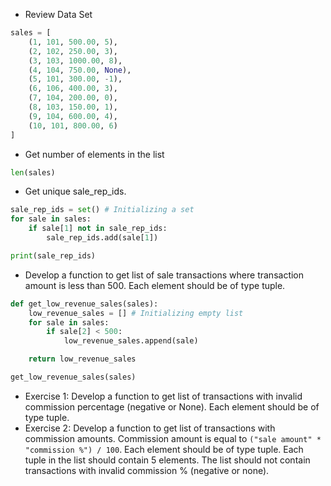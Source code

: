 * Review Data Set
```python
sales = [
    (1, 101, 500.00, 5),
    (2, 102, 250.00, 3),
    (3, 103, 1000.00, 8),
    (4, 104, 750.00, None),
    (5, 101, 300.00, -1),
    (6, 106, 400.00, 3),
    (7, 104, 200.00, 0),
    (8, 103, 150.00, 1),
    (9, 104, 600.00, 4),
    (10, 101, 800.00, 6)
]
```
* Get number of elements in the list
```python
len(sales)
```
* Get unique sale_rep_ids.
```python
sale_rep_ids = set() # Initializing a set
for sale in sales:
    if sale[1] not in sale_rep_ids:
        sale_rep_ids.add(sale[1])

print(sale_rep_ids)
```
* Develop a function to get list of sale transactions where transaction amount is less than 500. Each element should be of type tuple.
```python
def get_low_revenue_sales(sales):
    low_revenue_sales = [] # Initializing empty list
    for sale in sales:
        if sale[2] < 500:
            low_revenue_sales.append(sale)

    return low_revenue_sales

get_low_revenue_sales(sales)
```
* Exercise 1: Develop a function to get list of transactions with invalid commission percentage (negative or None). Each element should be of type tuple.
* Exercise 2: Develop a function to get list of transactions with commission amounts. Commission amount is equal to `("sale amount" * "commission %") / 100`. Each element should be of type tuple. Each tuple in the list should contain 5 elements. The list should not contain transactions with invalid commission % (negative or none).